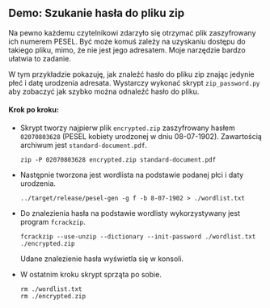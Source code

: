 ## Demo: Szukanie hasła do pliku zip

Na pewno każdemu czytelnikowi zdarzyło się otrzymać plik zaszyfrowany ich numerem PESEL. Być może komuś zależy na uzyskaniu dostępu do takiego pliku, mimo, że nie jest jego adresatem. Moje narzędzie bardzo ułatwia to zadanie.

W tym przykładzie pokazuję, jak znaleźć hasło do pliku zip znając jedynie płeć i datę urodzenia adresata. Wystarczy wykonać skrypt `zip_password.py` aby zobaczyć jak szybko można odnaleźć hasło do pliku.


#### Krok po kroku:

- Skrypt tworzy najpierw plik `encrypted.zip` zaszyfrowany hasłem `02070803628` (PESEL kobiety urodzonej w dniu 08-07-1902). Zawartością archiwum jest `standard-document.pdf`.
    ```shell
    zip -P 02070803628 encrypted.zip standard-document.pdf
    ```

- Następnie tworzona jest wordlista na podstawie podanej płci i daty urodzenia.
    
    ```shell
    ../target/release/pesel-gen -g f -b 8-07-1902 > ./wordlist.txt
    ```
    
- Do znalezienia hasła na podstawie wordlisty wykorzystywany jest program `fcrackzip`.
    ```shell
    fcrackzip --use-unzip --dictionary --init-password ./wordlist.txt ./encrypted.zip
    ```
    Udane znalezienie hasła wyświetla się w konsoli.
    

- W ostatnim kroku skrypt sprząta po sobie.
    ```shell
    rm ./wordlist.txt
    rm ./encrypted.zip
    ```